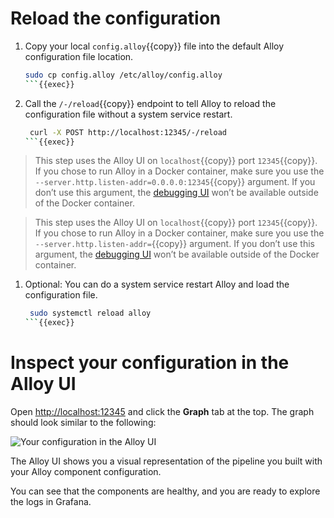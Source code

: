 # Reload the configuration

1. Copy your local `config.alloy`{{copy}} file into the default Alloy configuration file location.

   ```bash
   sudo cp config.alloy /etc/alloy/config.alloy
   ```{{exec}}

1. Call the `/-/reload`{{copy}} endpoint to tell Alloy to reload the configuration file without a system service restart.

   ```bash
    curl -X POST http://localhost:12345/-/reload
   ```{{exec}}

> This step uses the Alloy UI on `localhost`{{copy}} port `12345`{{copy}}.
> If you chose to run Alloy in a Docker container, make sure you use the `--server.http.listen-addr=0.0.0.0:12345`{{copy}} argument.
> If you don’t use this argument, the [debugging UI](https://grafana.com/docs/alloy/latest/troubleshoot/debug/#alloy-ui) won’t be available outside of the Docker container.
>
>

<!-- raw HTML omitted -->

> This step uses the Alloy UI on `localhost`{{copy}} port `12345`{{copy}}. If you chose to run Alloy in a Docker container, make sure you use the `--server.http.listen-addr=`{{copy}} argument. If you don’t use this argument, the [debugging UI](https://grafana.com/docs/alloy/latest/troubleshoot/debug/#alloy-ui) won’t be available outside of the Docker container.

1. Optional: You can do a system service restart Alloy and load the configuration file.

   ```bash
    sudo systemctl reload alloy
   ```{{exec}}

# Inspect your configuration in the Alloy UI

Open [http://localhost:12345]({{TRAFFIC_HOST1_12345}}) and click the **Graph** tab at the top.
The graph should look similar to the following:

![Your configuration in the Alloy UI](https://grafana.com/media/docs/alloy/tutorial/Inspect-your-config-in-the-Alloy-UI-image.png)

The Alloy UI shows you a visual representation of the pipeline you built with your Alloy component configuration.

You can see that the components are healthy, and you are ready to explore the logs in Grafana.
